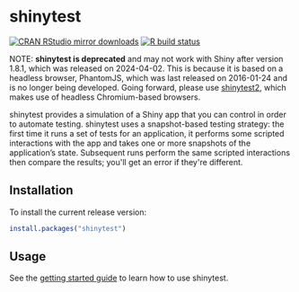 # shinytest

<!-- badges: start -->
[![CRAN RStudio mirror downloads](http://cranlogs.r-pkg.org/badges/shinytest)](https://www.r-pkg.org/pkg/shinytest)
[![R build status](https://github.com/rstudio/shinytest/actions/workflows/R-CMD-check.yaml/badge.svg)](https://github.com/rstudio/shinytest/actions)
<!-- badges: end -->

NOTE: **shinytest is deprecated** and may not work with Shiny after version 1.8.1, which was released on 2024-04-02. This is because it is based on a headless browser, PhantomJS, which was last released on 2016-01-24 and is no longer being developed. Going forward, please use [shinytest2](https://github.com/rstudio/shinytest2), which makes use of headless Chromium-based browsers.

shinytest provides a simulation of a Shiny app that you can control in order to automate testing. shinytest uses a snapshot-based testing strategy: the first time it runs a set of tests for an application, it performs some scripted interactions with the app and takes one or more snapshots of the application’s state. Subsequent runs perform the same scripted interactions then compare the results; you'll get an error if they're different.

## Installation

To install the current release version:


```r
install.packages("shinytest")
```

## Usage

See the [getting started guide](https://rstudio.github.io/shinytest/articles/shinytest.html) to learn how to use shinytest.
